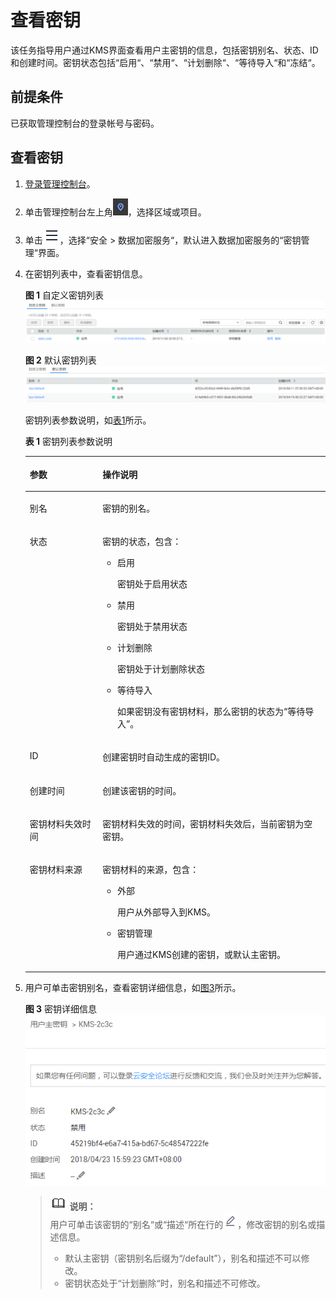 # 查看密钥<a name="dew_01_0179"></a>

该任务指导用户通过KMS界面查看用户主密钥的信息，包括密钥别名、状态、ID和创建时间。密钥状态包括“启用“、“禁用“、“计划删除“、“等待导入“和“冻结“。

## 前提条件<a name="section6205788316731"></a>

已获取管理控制台的登录帐号与密码。

## 查看密钥<a name="section4980422016839"></a>

1.  [登录管理控制台](https://console.huaweicloud.com)。
2.  单击管理控制台左上角![](figures/icon_region.png)，选择区域或项目。
3.  单击![](figures/icon-servicelist.png)，选择“安全  \>  数据加密服务“，默认进入数据加密服务的“密钥管理“界面。

1.  在密钥列表中，查看密钥信息。

    **图 1**  自定义密钥列表<a name="fig1440513751715"></a>  
    ![](figures/自定义密钥列表.png "自定义密钥列表")

    **图 2**  默认密钥列表<a name="fig999553811401"></a>  
    ![](figures/默认密钥列表.png "默认密钥列表")

    密钥列表参数说明，如[表1](#table124973611167)所示。

    **表 1**  密钥列表参数说明

    <a name="table124973611167"></a>
    <table><thead align="left"><tr id="row1349515691615"><th class="cellrowborder" valign="top" width="24.25%" id="mcps1.2.3.1.1"><p id="p164951466164"><a name="p164951466164"></a><a name="p164951466164"></a>参数</p>
    </th>
    <th class="cellrowborder" valign="top" width="75.75%" id="mcps1.2.3.1.2"><p id="p1949519681619"><a name="p1949519681619"></a><a name="p1949519681619"></a>操作说明</p>
    </th>
    </tr>
    </thead>
    <tbody><tr id="row1849515612161"><td class="cellrowborder" valign="top" width="24.25%" headers="mcps1.2.3.1.1 "><p id="p124951565161"><a name="p124951565161"></a><a name="p124951565161"></a>别名</p>
    </td>
    <td class="cellrowborder" valign="top" width="75.75%" headers="mcps1.2.3.1.2 "><p id="p184953681614"><a name="p184953681614"></a><a name="p184953681614"></a>密钥的别名。</p>
    </td>
    </tr>
    <tr id="row104967671619"><td class="cellrowborder" valign="top" width="24.25%" headers="mcps1.2.3.1.1 "><p id="p349506101613"><a name="p349506101613"></a><a name="p349506101613"></a>状态</p>
    </td>
    <td class="cellrowborder" valign="top" width="75.75%" headers="mcps1.2.3.1.2 "><p id="p54951667161"><a name="p54951667161"></a><a name="p54951667161"></a>密钥的状态，包含：</p>
    <a name="ul34961363163"></a><a name="ul34961363163"></a><ul id="ul34961363163"><li>启用<p id="p54951362167"><a name="p54951362167"></a><a name="p54951362167"></a>密钥处于启用状态</p>
    </li><li>禁用<p id="p04955651613"><a name="p04955651613"></a><a name="p04955651613"></a>密钥处于禁用状态</p>
    </li><li>计划删除<p id="p174951961160"><a name="p174951961160"></a><a name="p174951961160"></a>密钥处于计划删除状态</p>
    </li><li>等待导入<p id="p9495166111611"><a name="p9495166111611"></a><a name="p9495166111611"></a>如果密钥没有密钥材料，那么密钥的状态为<span class="parmvalue" id="parmvalue84955641616"><a name="parmvalue84955641616"></a><a name="parmvalue84955641616"></a>“等待导入”</span>。</p>
    </li></ul>
    </td>
    </tr>
    <tr id="row1149614611168"><td class="cellrowborder" valign="top" width="24.25%" headers="mcps1.2.3.1.1 "><p id="p64967613162"><a name="p64967613162"></a><a name="p64967613162"></a>ID</p>
    </td>
    <td class="cellrowborder" valign="top" width="75.75%" headers="mcps1.2.3.1.2 "><p id="p114967618160"><a name="p114967618160"></a><a name="p114967618160"></a>创建密钥时自动生成的密钥ID。</p>
    </td>
    </tr>
    <tr id="row1949696141616"><td class="cellrowborder" valign="top" width="24.25%" headers="mcps1.2.3.1.1 "><p id="p18496136121611"><a name="p18496136121611"></a><a name="p18496136121611"></a>创建时间</p>
    </td>
    <td class="cellrowborder" valign="top" width="75.75%" headers="mcps1.2.3.1.2 "><p id="p154966651610"><a name="p154966651610"></a><a name="p154966651610"></a>创建该密钥的时间。</p>
    </td>
    </tr>
    <tr id="row64962617161"><td class="cellrowborder" valign="top" width="24.25%" headers="mcps1.2.3.1.1 "><p id="p2049619641611"><a name="p2049619641611"></a><a name="p2049619641611"></a>密钥材料失效时间</p>
    </td>
    <td class="cellrowborder" valign="top" width="75.75%" headers="mcps1.2.3.1.2 "><p id="p9496106141612"><a name="p9496106141612"></a><a name="p9496106141612"></a>密钥材料失效的时间，密钥材料失效后，当前密钥为空密钥。</p>
    </td>
    </tr>
    <tr id="row849616641614"><td class="cellrowborder" valign="top" width="24.25%" headers="mcps1.2.3.1.1 "><p id="p1349656181618"><a name="p1349656181618"></a><a name="p1349656181618"></a><span id="ph13496866162"><a name="ph13496866162"></a><a name="ph13496866162"></a>密钥</span>材料<span id="ph1649614616164"><a name="ph1649614616164"></a><a name="ph1649614616164"></a>来源</span></p>
    </td>
    <td class="cellrowborder" valign="top" width="75.75%" headers="mcps1.2.3.1.2 "><p id="p194961069168"><a name="p194961069168"></a><a name="p194961069168"></a><span id="ph249613641614"><a name="ph249613641614"></a><a name="ph249613641614"></a>密钥</span>材料<span id="ph16496176141611"><a name="ph16496176141611"></a><a name="ph16496176141611"></a>的来源，包含：</span></p>
    <a name="ul1849618661618"></a><a name="ul1849618661618"></a><ul id="ul1849618661618"><li>外部<p id="p17496156201612"><a name="p17496156201612"></a><a name="p17496156201612"></a>用户从外部导入到KMS。</p>
    </li><li>密钥管理<p id="p1496263162"><a name="p1496263162"></a><a name="p1496263162"></a>用户通过KMS创建的密钥，或默认主密钥。</p>
    </li></ul>
    </td>
    </tr>
    </tbody>
    </table>

2.  用户可单击密钥别名，查看密钥详细信息，如[图3](#fig14725810113147)所示。

    **图 3**  密钥详细信息<a name="fig14725810113147"></a>  
    ![](figures/密钥详细信息.png "密钥详细信息")

    >![](public_sys-resources/icon-note.gif) **说明：**   
    >用户可单击该密钥的“别名“或“描述“所在行的![](figures/incon_edit_dew.png)，修改密钥的别名或描述信息。  
    >-   默认主密钥（密钥别名后缀为“/default”），别名和描述不可以修改。  
    >-   密钥状态处于“计划删除“时，别名和描述不可修改。  



